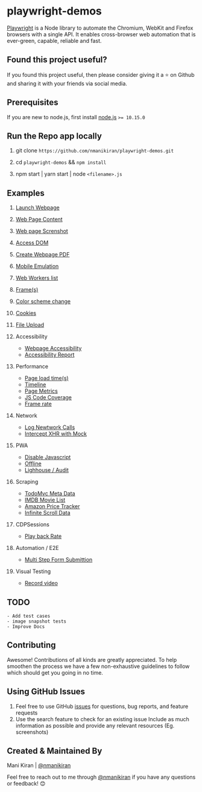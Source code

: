 # playwright-demos

[Playwright](https://github.com/microsoft/playwright) is a Node library to automate the Chromium, WebKit and Firefox browsers with a single API. It enables cross-browser web automation that is ever-green, capable, reliable and fast.

## Found this project useful?

If you found this project useful, then please consider giving it a ⭐️ on Github and sharing it with your friends via social media.

## Prerequisites

If you are new to node.js, first install [node.js](https://nodejs.org/en/) `>= 10.15.0`

## Run the Repo app locally

1. git clone `https://github.com/nmanikiran/playwright-demos.git`

1. cd `playwright-demos` && `npm install`
1. npm start | yarn start | node `<filename>.js`

## Examples

1. [Launch Webpage](./launchPage.js)
1. [Web Page Content](./getContent.js)
1. [Web page Screnshot](./screenshot.js)
1. [Access DOM](./DOM.js)
1. [Create Webpage PDF](./generatePDF.js)
1. [Mobile Emulation](./mobile.js)
1. [Web Workers list](./webworker.js)
1. [Frame(s)](./frame.js)
1. [Color scheme change](./dark-mode.js)
1. [Cookies](./cookies.js)
1. [File Upload](./fileUpload.js)

1. Accessibility

   - [Webpage Accessibility](./accessibility/accessibility-tree.js)
   - [Accessibility Report](./accessibility/axe-report.js)

1. Performance

   - [Page load time(s)](./performance/pageLoadTime.js)
   - [Timeline](./performance/timeline-trace.js)
   - [Page Metrics](./performance/metrics.js)
   - [JS Code Coverage](./performance/codeCoverage.js)
   - [Frame rate](./performance/fps.js)

1. Network

   - [Log Newtwork Calls](./network/networkIntercept.js)
   - [Intercept XHR with Mock](./network/interceptwithmock.js)

1. PWA

   - [Disable Javascript](./pwa/jsDisable.js)
   - [Offline](./pwa/offline.js)
   - [Lighhouse / Audit](./pwa/lighthouse.js)

1. Scraping

   - [TodoMvc Meta Data](./Scraping/todoMvcMetaData.js)
   - [IMDB Movie List](./Scraping/imdb.js)
   - [Amazon Price Tracker](./Scraping/amazonPriceMonitor.js)
   - [Infinite Scroll Data](./Scraping/InfiniteScrollItems.js)

1. CDPSessions

   - [Play back Rate](./playbackRate.js)

1. Automation / E2E
   - [Multi Step Form Submittion](./automate/formSubmit.js)
1. Visual Testing
   - [Record video](./visual-testing.js)

## TODO

    - Add test cases
    - image snapshot tests
    - Improve Docs

## Contributing

Awesome! Contributions of all kinds are greatly appreciated. To help smoothen the process we have a few non-exhaustive guidelines to follow which should get you going in no time.

## Using GitHub Issues

1. Feel free to use GitHub [issues](https://github.com/nmanikiran/playwright-demos/issues) for questions, bug reports, and feature requests
1. Use the search feature to check for an existing issue Include as much information as possible and provide any relevant resources (Eg. screenshots)

## Created & Maintained By

Mani Kiran | [@nmanikiran](https://twitter.com/nmanikiran)

Feel free to reach out to me through [@nmanikiran](https://twitter.com/nmanikiran) if you have any questions or feedback! 😊
